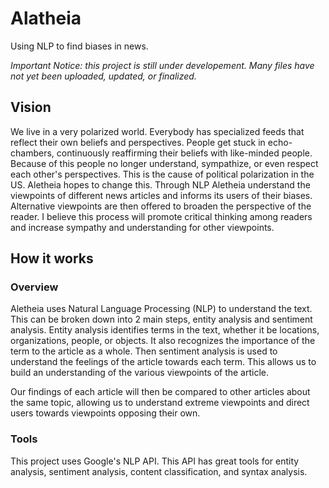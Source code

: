 # Alatheia
Using NLP to find biases in news.

*Important Notice: this project is still under developement. Many files have not yet been uploaded, updated, or finalized.*

## Vision
We live in a very polarized world. Everybody has specialized feeds that reflect their own beliefs and perspectives. People get stuck in echo-chambers, continuously reaffirming their beliefs with like-minded people. Because of this people no longer understand, sympathize, or even respect each other's perspectives. This is the cause of political polarization in the US. Aletheia hopes to change this. Through NLP Aletheia understand the viewpoints of different news articles and informs its users of their biases. Alternative viewpoints are then offered to broaden the perspective of the reader. I believe this process will promote critical thinking among readers and increase sympathy and understanding for other viewpoints.

## How it works
### Overview
Aletheia uses Natural Language Processing (NLP) to understand the text. This can be broken down into 2 main steps, entity analysis and sentiment analysis. Entity analysis identifies terms in the text, whether it be locations, organizations, people, or objects. It also recognizes the importance of the term to the article as a whole. Then sentiment analysis is used to understand the feelings of the article towards each term. This allows us to build an understanding of the various viewpoints of the article. 

Our findings of each article will then be compared to other articles about the same topic, allowing us to understand extreme viewpoints and direct users towards viewpoints opposing their own.

### Tools 
This project uses Google's NLP API. This API has great tools for entity analysis, sentiment analysis, content classification, and syntax analysis. 
